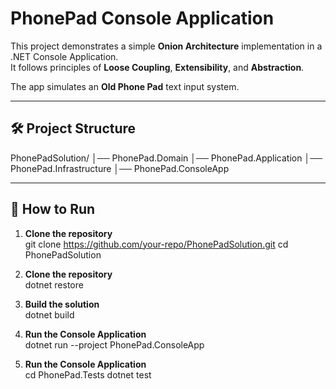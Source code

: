 # PhonePad Console Application

This project demonstrates a simple **Onion Architecture** implementation in a .NET Console Application.  
It follows principles of **Loose Coupling**, **Extensibility**, and **Abstraction**.  

The app simulates an **Old Phone Pad** text input system.

---

## 🛠 Project Structure
PhonePadSolution/
│── PhonePad.Domain
│── PhonePad.Application
│── PhonePad.Infrastructure
│── PhonePad.ConsoleApp


---

## 🚀 How to Run

1. **Clone the repository**  
   git clone https://github.com/your-repo/PhonePadSolution.git
   cd PhonePadSolution

2. **Clone the repository**  
    dotnet restore

3. **Build the solution**  
    dotnet build

4. **Run the Console Application**  
    dotnet run --project PhonePad.ConsoleApp

4. **Run the Console Application**  
    cd PhonePad.Tests
    dotnet test